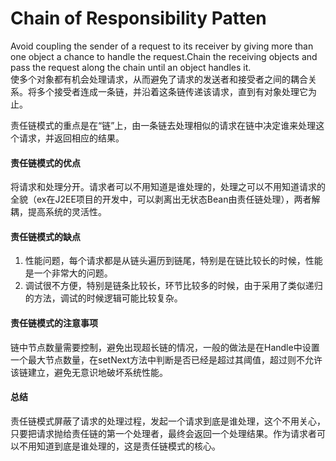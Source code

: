 # Chain of Responsibility Patten
Avoid coupling the sender of a request to its receiver by giving more than one object a chance to
handle the request.Chain the receiving objects and pass the request along the chain until an object
handles it.     
使多个对象都有机会处理请求，从而避免了请求的发送者和接受者之间的耦合关系。将多个接受者连成一条链，并沿着这条链传递该请求，直到有对象处理它为止。

责任链模式的重点是在“链”上，由一条链去处理相似的请求在链中决定谁来处理这个请求，并返回相应的结果。

#### 责任链模式的优点
将请求和处理分开。请求者可以不用知道是谁处理的，处理之可以不用知道请求的全貌（ex在J2EE项目的开发中，可以剥离出无状态Bean由责任链处理），两者解耦，提高系统的灵活性。
#### 责任链模式的缺点
1. 性能问题，每个请求都是从链头遍历到链尾，特别是在链比较长的时候，性能是一个非常大的问题。
2. 调试很不方便，特别是链条比较长，环节比较多的时候，由于采用了类似递归的方法，调试的时候逻辑可能比较复杂。
#### 责任链模式的注意事项
链中节点数量需要控制，避免出现超长链的情况，一般的做法是在Handle中设置一个最大节点数量，在setNext方法中判断是否已经是超过其阈值，超过则不允许该链建立，避免无意识地破坏系统性能。
#### 总结
责任链模式屏蔽了请求的处理过程，发起一个请求到底是谁处理，这个不用关心，只要把请求抛给责任链的第一个处理者，最终会返回一个处理结果。作为请求者可以不用知道到底是谁处理的，这是责任链模式的核心。
